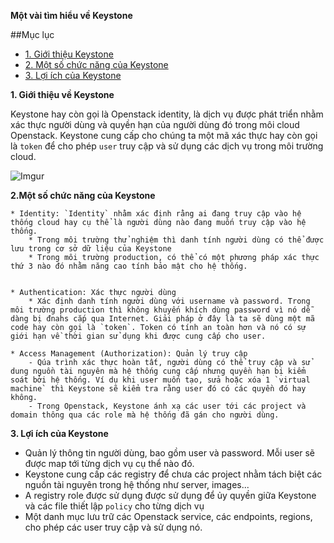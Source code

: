 **Một vài tìm hiểu về Keystone**

##Mục lục

* [1. Giới thiệu Keystone](#1)
* [2. Một số chức năng của Keystone](#2)
* [3. Lợi ích của Keystone](#3)


<a name="1"></a>

**1. Giới thiệu về Keystone**

Keystone hay còn gọi là Openstack identity, là dịch vụ được phát triển nhằm xác thực người dùng và quyền hạn của người dùng đó trong môi cloud Openstack. Keystone cung cấp cho chúng ta một mã xác thực hay còn gọi là `token` để cho phép `user` truy cập và sử dụng các dịch vụ trong môi trường cloud.


![Imgur](https://i.imgur.com/fCGE307.png)


<a name="2"></a>

**2.Một số chức năng của Keystone**

    * Identity: `Identity` nhằm xác định rằng ai đang truy cập vào hệ thống cloud hay cụ thể là người dùng nào đang muốn truy cập vào hệ thống. 
        * Trong môi trường thử nghiệm thì danh tính người dùng có thể được lưu trong cơ sở dữ liệu của Keystone
        * Trong môi trường production, có thể có một phương pháp xác thực thứ 3 nào đó nhằm năng cao tính bảo mật cho hệ thống.


    * Authentication: Xác thực người dùng
        * Xác định danh tính người dùng với username và password. Trong môi trường production thì không khuyến khích dùng password vì nó dễ dàng bị đnahs cắp qua Internet. Giải pháp ở đây là ta sẽ dùng một mã code hay còn gọi là `token`. Token có tính an toàn hơn và nó có sự giới hạn về thời gian sử dụng khi được cung cấp cho user. 

    * Access Management (Authorization): Quản lý truy cập
        - Qúa trình xác thực hoàn tất, người dùng có thể truy cập và sử dung nguồn tài nguyên mà hệ thống cung cấp nhưng quyền hạn bị kiểm soát bởi hệ thống. Ví dụ khi user muốn tạo, sửa hoặc xóa 1 `virtual machine` thì Keystone sẽ kiểm tra rằng user đó có các quyền đó hay không. 
        - Trong Openstack, Keystone ánh xạ các user tới các project và domain thông qua các role mà hệ thống đã gán cho người dùng. 


<a name="3"></a>

**3. Lợi ích của Keystone**

* Quản lý thông tin người dùng, bao gồm user và password. Mỗi user sẽ được map tới từng dịch vụ cụ thể nào đó.
* Keystone cung cấp các registry để chưa các project nhằm tách biệt các nguồn tài nguyên trong hệ thống như server, images...
* A registry role được sử dụng được sử dụng để ủy quyền giữa Keystone và các file thiết lập `policy` cho từng dịch vụ
* Một danh mục lưu trữ các Openstack service, các endpoints, regions, cho phép các user truy cập và sử dụng nó.
